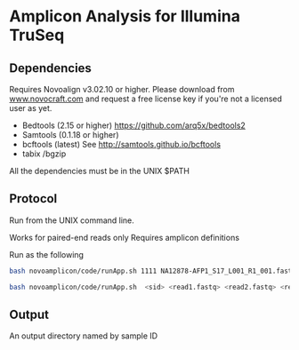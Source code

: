 Amplicon Analysis for Illumina TruSeq
=======================================





Dependencies
----------------------------------------

Requires Novoalign v3.02.10 or higher. Please download from www.novocraft.com and request a free license key if you're not a licensed user as yet.

* Bedtools (2.15 or higher) https://github.com/arq5x/bedtools2
* Samtools (0.1.18 or higher)
* bcftools (latest) See http://samtools.github.io/bcftools
* tabix /bgzip  

All the dependencies must be in the UNIX $PATH

Protocol
------------------------------------

Run from the UNIX command line.


Works for paired-end reads only
Requires amplicon definitions

Run as the following

```sh
bash novoamplicon/code/runApp.sh 1111 NA12878-AFP1_S17_L001_R1_001.fastq.gz NA12878-AFP1_S17_L001_R2_001.fastq.gz genome.fa novoamplicon/t/truseq_amplicon_cancer_panel_manifest_afp1_pn15032433_b.txt
```

```sh
bash novoamplicon/code/runApp.sh  <sid> <read1.fastq> <read2.fastq> <reference.fasta> <manifest_file> 

```

Output
----------
An output directory named by sample ID


